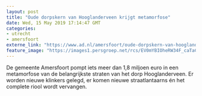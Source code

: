 ```yaml
---
layout: post
title: "Oude dorpskern van Hooglanderveen krijgt metamorfose"
date: Wed, 15 May 2019 17:14:47 GMT
categories: 
- utrecht 
- amersfoort 
externe_link: "https://www.ad.nl/amersfoort/oude-dorpskern-van-hooglanderveen-krijgt-metamorfose~a70c8c2a/"
feature_image: "https://images1.persgroep.net/rcs/EV0mYBIOheRW34F_caTaCWMn7Og/diocontent/148422662/_fitwidth/400/?appId=21791a8992982cd8da851550a453bd7f&quality=0.7"
---
```


De gemeente Amersfoort pompt iets meer dan 1,8 miljoen euro in een metamorfose van de belangrijkste straten van het dorp Hooglanderveen. Er worden nieuwe klinkers gelegd, er komen nieuwe straatlantaarns én het complete riool wordt vervangen.
